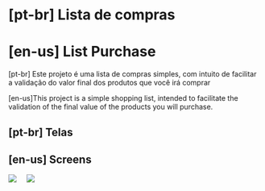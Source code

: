 # [pt-br] Lista de compras

# [en-us] List Purchase

[pt-br] Este projeto é uma lista de compras simples, com intuito de facilitar a validação do valor final dos produtos que você irá comprar

[en-us]This project is a simple shopping list, intended to facilitate the validation of the final value of the products you will purchase.

## [pt-br] Telas

## [en-us] Screens

<div style="display:flex; gap: 20px">
  <img src="https://raw.githubusercontent.com/MaiconWPassos/list-purchase/github/1.png?sanitize=true&raw=true" />
  <img src="https://raw.githubusercontent.com/MaiconWPassos/list-purchase/github/2.png?sanitize=true&raw=true" />
</div>
